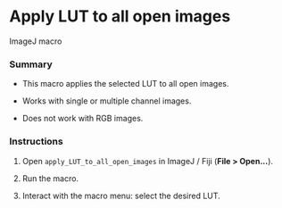 # Apply LUT to all open images

ImageJ macro  

### Summary

- This macro applies the selected LUT to all open images. 

- Works with single or multiple channel images. 

- Does not work with RGB images. 

### Instructions

1. Open `apply_LUT_to_all_open_images` in ImageJ / Fiji (**File > Open...**).

2. Run the macro.

3. Interact with the macro menu: select the desired LUT. 









